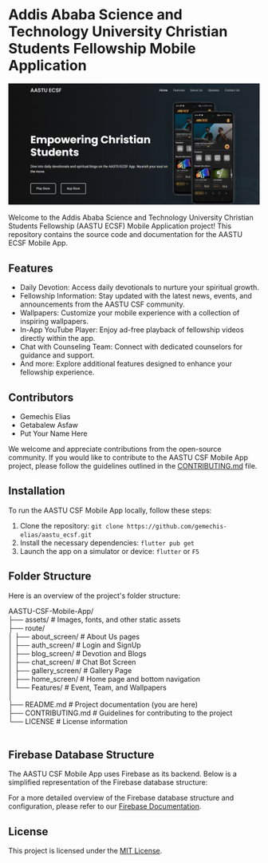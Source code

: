 # Addis Ababa Science and Technology University Christian Students Fellowship Mobile Application
![Screenshot](https://github.com/gemechis-elias/my_assets/blob/main/images/Screenshot%202023-07-06%20132210.png)

Welcome to the Addis Ababa Science and Technology University Christian Students Fellowship (AASTU ECSF) Mobile Application project! This repository contains the source code and documentation for the AASTU ECSF Mobile App.

## Features

- Daily Devotion: Access daily devotionals to nurture your spiritual growth.
- Fellowship Information: Stay updated with the latest news, events, and announcements from the AASTU CSF community.
- Wallpapers: Customize your mobile experience with a collection of inspiring wallpapers.
- In-App YouTube Player: Enjoy ad-free playback of fellowship videos directly within the app.
- Chat with Counseling Team: Connect with dedicated counselors for guidance and support.
- And more: Explore additional features designed to enhance your fellowship experience.

## Contributors
- Gemechis Elias
- Getabalew Asfaw
- Put Your Name Here

We welcome and appreciate contributions from the open-source community. If you would like to contribute to the AASTU CSF Mobile App project, please follow the guidelines outlined in the [CONTRIBUTING.md](./CONTRIBUTING.md) file.

## Installation

To run the AASTU CSF Mobile App locally, follow these steps:

1. Clone the repository: `git clone https://github.com/gemechis-elias/aastu_ecsf.git`
2. Install the necessary dependencies: `flutter pub get`
3. Launch the app on a simulator or device: `flutter` or `F5`

## Folder Structure

Here is an overview of the project's folder structure:

AASTU-CSF-Mobile-App/ <br>
├── assets/ # Images, fonts, and other static assets <br>
├── route/ <br>
│ ├── about_screen/ # About Us pages <br>
│ ├── auth_screen/ # Login and SignUp <br>
│ ├── blog_screen/ # Devotion and Blogs <br>
│ ├── chat_screen/ # Chat Bot Screen <br>
│ ├── gallery_screen/ # Gallery Page <br>
│ ├── home_screen/ # Home page and bottom navigation <br>
│ └── Features/ # Event, Team, and Wallpapers <br>
│ <br>
├── README.md # Project documentation (you are here) <br>
├── CONTRIBUTING.md # Guidelines for contributing to the project <br>
└── LICENSE # License information <br>
 <br>
## Firebase Database Structure
The AASTU CSF Mobile App uses Firebase as its backend. Below is a simplified representation of the Firebase database structure:

For a more detailed overview of the Firebase database structure and configuration, please refer to our [Firebase Documentation](./docs/firebase.md).

## License
This project is licensed under the [MIT License](./LICENSE).
